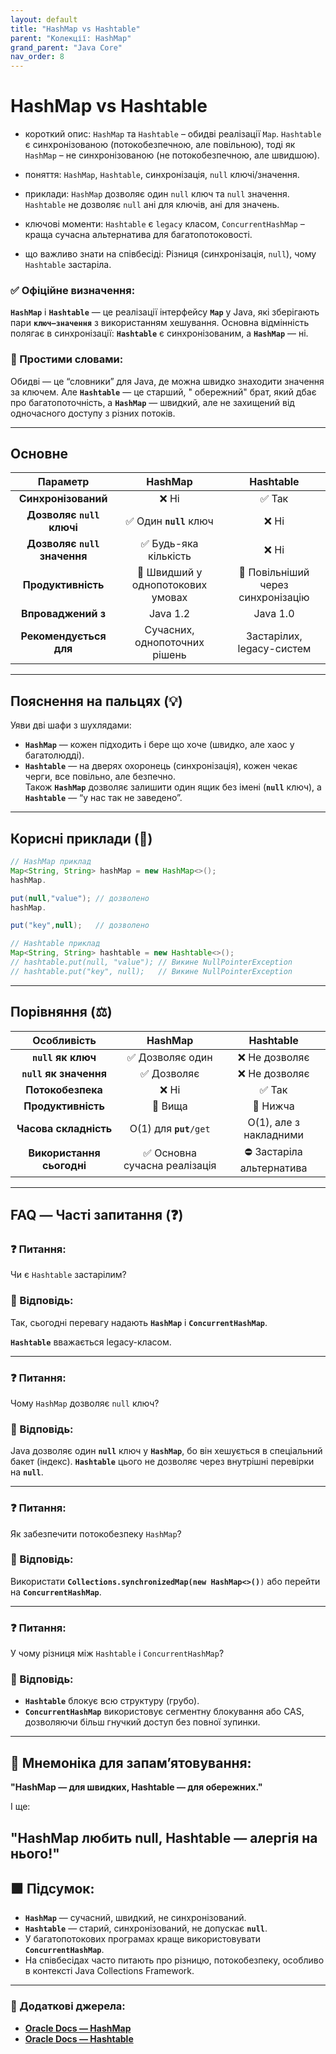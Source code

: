 ```yaml
---
layout: default
title: "HashMap vs Hashtable"
parent: "Колекції: HashMap"
grand_parent: "Java Core"
nav_order: 8
---
```


# HashMap vs Hashtable

* короткий опис: `HashMap` та `Hashtable` – обидві реалізації `Map`. `Hashtable` є синхронізованою (потокобезпечною, але повільною), тоді як `HashMap` – не синхронізованою (не потокобезпечною, але швидшою).

* поняття: `HashMap`, `Hashtable`, синхронізація, `null` ключі/значення.

* приклади: `HashMap` дозволяє один `null` ключ та `null` значення. `Hashtable` не дозволяє `null` ані для ключів, ані для значень.

* ключові моменти: `Hashtable` є `legacy` класом, `ConcurrentHashMap` – краща сучасна альтернатива для багатопотоковості.

* що важливо знати на співбесіді: Різниця (синхронізація, `null`), чому `Hashtable` застаріла.

### **✅ Офіційне визначення:**

**`HashMap`** і **`Hashtable`** — це реалізації інтерфейсу **`Map`** у Java, які зберігають пари **`ключ–значення`** з використанням хешування. Основна відмінність полягає в синхронізації: **`Hashtable`** є синхронізованим, а **`HashMap`** — ні.

### **🧠 Простими словами:**

Обидві — це “словники” для Java, де можна швидко знаходити значення за ключем. Але **`Hashtable`** — це старший, " обережний" брат, який дбає про багатопоточність, а **`HashMap`** — швидкий, але не захищений від одночасного доступу з різних потоків.

---

## **Основне**

|           Параметр           |              HashMap              |             Hashtable              |
|:----------------------------:|:---------------------------------:|:----------------------------------:|
|     **Синхронізований**      |               ❌ Ні                |               ✅ Так                |
|  **Дозволяє `null` ключі**   |      ✅ Один **`null`** ключ       |                ❌ Ні                |
| **Дозволяє `null` значення** |       ✅ Будь-яка кількість        |                ❌ Ні                |
|      **Продуктивність**      | 🔼 Швидший у однопотокових умовах | 🔽 Повільніший через синхронізацію |
|      **Впроваджений з**      |             Java 1.2              |              Java 1.0              |
|    **Рекомендується для**    |   Сучасних, однопоточних рішень   |     Застарілих, legacy-систем      |

---

## **Пояснення на пальцях (💡)**

Уяви дві шафи з шухлядами:

* **`HashMap`** — кожен підходить і бере що хоче (швидко, але хаос у багатолюдді).
* **`Hashtable`** — на дверях охоронець (синхронізація), кожен чекає черги, все повільно, але безпечно.  
  Також **`HashMap`** дозволяє залишити один ящик без імені (**`null`** ключ), а **`Hashtable`** — “у нас так не
  заведено”.

---

## **Корисні приклади (🧪)**

```java
// HashMap приклад
Map<String, String> hashMap = new HashMap<>();
hashMap.

put(null,"value"); // дозволено
hashMap.

put("key",null);   // дозволено

// Hashtable приклад
Map<String, String> hashtable = new Hashtable<>();
// hashtable.put(null, "value"); // Викине NullPointerException
// hashtable.put("key", null);   // Викине NullPointerException
```

---

## **Порівняння (⚖️)**

|        Особливість        |           HashMap            |        Hashtable         |
|:-------------------------:|:----------------------------:|:------------------------:|
|    **`null` як ключ**     |       ✅ Дозволяє один        |      ❌ Не дозволяє       |
|  **`null` як значення**   |          ✅ Дозволяє          |      ❌ Не дозволяє       |
|     **Потокобезпека**     |             ❌ Ні             |          ✅ Так           |
|    **Продуктивність**     |           🔼 Вища            |         🔽 Нижча         |
|   **Часова складність**   |   O(1) для **`put`**`/get`   |  O(1), але з накладними  |
| **Використання сьогодні** | ✅ Основна сучасна реалізація | ⛔ Застаріла альтернатива |

---

## **FAQ — Часті запитання (❓)**

### **❓ Питання:**

 Чи є `Hashtable` застарілим?

### **💬 Відповідь:**

Так, сьогодні перевагу надають **`HashMap`** і **`ConcurrentHashMap`**.

**`Hashtable`** вважається legacy-класом.

---

### **❓ Питання:**

 Чому `HashMap` дозволяє `null` ключ?

### **💬 Відповідь:**

Java дозволяє один **`null`** ключ у **`HashMap`**, бо він хешується в спеціальний бакет (індекс). **`Hashtable`** цього
не дозволяє через внутрішні перевірки на **`null`**.

---

### **❓ Питання:**

 Як забезпечити потокобезпеку `HashMap`?

### **💬 Відповідь:**

Використати **`Collections.synchronizedMap(new HashMap<>()`**`)` або перейти на **`ConcurrentHashMap`**.

---

### **❓ Питання:**

 У чому різниця між `Hashtable` і `ConcurrentHashMap`?

### **💬 Відповідь:**

* **`Hashtable`** блокує всю структуру (грубо).
* **`ConcurrentHashMap`** використовує сегментну блокування або CAS, дозволяючи більш гнучкий доступ без повної зупинки.

---

## **🧠 Мнемоніка для запам’ятовування:**

**"HashMap — для швидких, Hashtable — для обережних."**

І ще:

**"HаshMap любить null, Hashtable — алергія на нього\!"**
---

## **🟩 Підсумок:**

* **`HashMap`** — сучасний, швидкий, не синхронізований.
* **`Hashtable`** — старий, синхронізований, не допускає **`null`**.
* У багатопотокових програмах краще використовувати **`ConcurrentHashMap`**.
* На співбесідах часто питають про різницю, потокобезпеку, особливо в контексті Java Collections Framework.

---

### **🔗 Додаткові джерела:**

* [**Oracle Docs — HashMap**](https://docs.oracle.com/en/java/javase/17/docs/api/java.base/java/util/HashMap.html)
* [**Oracle Docs — Hashtable**](https://docs.oracle.com/en/java/javase/17/docs/api/java.base/java/util/Hashtable.html)
